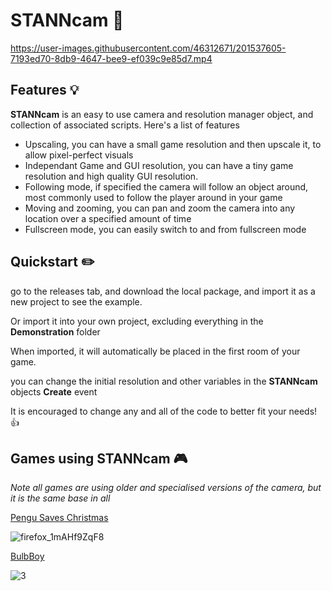 # STANNcam 🎥

https://user-images.githubusercontent.com/46312671/201537605-7193ed70-8db9-4647-bee9-ef039c9e85d7.mp4

## Features 💡

**STANNcam** is an easy to use camera and resolution manager object, and collection of associated scripts. Here's a list of features
- Upscaling, you can have a small game resolution and then upscale it, to allow pixel-perfect visuals
- Independant Game and GUI resolution, you can have a tiny game resolution and high quality GUI resolution.
- Following mode, if specified the camera will follow an object around, most commonly used to follow the player around in your game
- Moving and zooming, you can pan and zoom the camera into any location over a specified amount of time
- Fullscreen mode, you can easily switch to and from fullscreen mode

## Quickstart ✏️
go to the releases tab, and download the local package, and import it as a new project to see the example.

Or import it into your own project, excluding everything in the **Demonstration** folder

When imported, it will automatically be placed in the first room of your game.

you can change the initial resolution and other variables in the **STANNcam** objects **Create** event

It is encouraged to change any and all of the code to better fit your needs! 👍

## Games using STANNcam 🎮
*Note all games are using older and specialised versions of the camera, but it is the same base in all*

[Pengu Saves Christmas](https://www.newgrounds.com/portal/view/825562) 

![firefox_1mAHf9ZqF8](https://user-images.githubusercontent.com/46312671/201538574-63a003b3-c2c2-4c8a-a7c0-f7149eafb7fa.png)

[BulbBoy](https://www.newgrounds.com/portal/view/837076)

![3](https://user-images.githubusercontent.com/46312671/201538643-c079809f-d15e-481b-a0de-8363105f5727.png)


